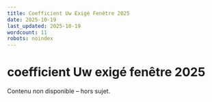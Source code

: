 ```yaml
---
title: Coefficient Uw Exigé Fenêtre 2025
date: 2025-10-19
last_updated: 2025-10-19
wordcount: 11
robots: noindex
---
```


# coefficient Uw exigé fenêtre 2025

Contenu non disponible – hors sujet.